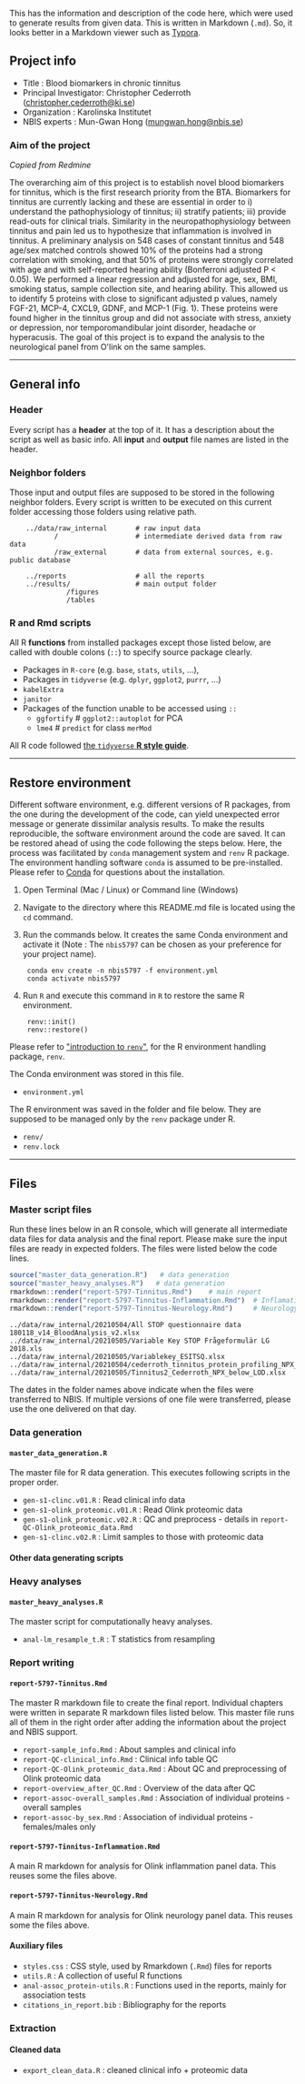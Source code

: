 This has the information and description of the code here, which were used to
generate results from given data. This is written in Markdown (`.md`). So, it
looks better in a Markdown viewer such as [Typora](https://typora.io/).

## Project info

* Title : Blood biomarkers in chronic tinnitus
* Principal Investigator: Christopher Cederroth (<christopher.cederroth@ki.se>)
* Organization : Karolinska Institutet
* NBIS experts : Mun-Gwan Hong (<mungwan.hong@nbis.se>)

### Aim of the project

*Copied from Redmine*

The overarching aim of this project is to establish novel blood biomarkers for tinnitus, which is the first research priority from the BTA. Biomarkers for tinnitus are currently lacking and these are essential in order to i) understand the pathophysiology of tinnitus; ii) stratify patients; iii) provide read-outs for clinical trials. Similarity in the neuropathophysiology between tinnitus and pain led us to hypothesize that inflammation is involved in tinnitus. 
A preliminary analysis on 548 cases of constant tinnitus and 548 age/sex matched controls showed 10% of the proteins had a strong correlation with smoking, and that 50% of proteins were strongly correlated with age and with self-reported hearing ability (Bonferroni adjusted P < 0.05). We performed a linear regression and adjusted for age, sex, BMI, smoking status, sample collection site, and hearing ability. This allowed us to identify 5 proteins with close to significant adjusted p values, namely FGF-21, MCP-4, CXCL9, GDNF, and MCP-1 (Fig. 1). These proteins were found higher in the tinnitus group and did not associate with stress, anxiety or depression, nor temporomandibular joint disorder, headache or hyperacusis. The goal of this project is to expand the analysis to the neurological panel from O'link on the same samples.

--------------------------------------------------------------------------------

## General info

### Header

Every script has a **header** at the top of it. It has a description about the
script as well as basic info. All **input** and **output** file names are listed
in the header.

### Neighbor folders

Those input and output files are supposed to be stored in the following neighbor
folders. Every script is written to be executed on this current folder accessing
those folders using relative path.

        ../data/raw_internal       # raw input data
               /                   # intermediate derived data from raw data
               /raw_external       # data from external sources, e.g. public database
                 
        ../reports                 # all the reports
        ../results/                # main output folder
                  /figures
                  /tables

### R and Rmd scripts

All R **functions** from installed packages except those listed below, are
called with double colons (`::`) to specify source package clearly.

* Packages in `R-core` (e.g. `base`, `stats`, `utils`, ...),
* Packages in `tidyverse` (e.g. `dplyr`, `ggplot2`, `purrr`, ...)
* `kabelExtra`
* `janitor`
* Packages of the function unable to be accessed using `::`
    - `ggfortify`  # `ggplot2::autoplot` for PCA
    - `lme4`        # `predict` for class `merMod`

All R code followed
[the `tidyverse` **R style guide**](https://style.tidyverse.org/syntax.html).

--------------------------------------------------------------------------------

## Restore environment

Different software environment, e.g. different versions of R packages, from the
one during the development of the code, can yield unexpected error message or
generate dissimilar analysis results. To make the results reproducible, the
software environment around the code are saved. It can be restored ahead of
using the code following the steps below. Here, the process was facilitated by
`conda` management system and `renv` R package. The environment handling
software `conda` is assumed to be pre-installed. Please refer to
[Conda](https://docs.conda.io) for questions about the installation.

1. Open Terminal (Mac / Linux) or Command line (Windows)

2. Navigate to the directory where this README.md file is located using the `cd`
command.

3. Run the commands below. It creates the same Conda environment and activate it
(Note : The `nbis5797` can be chosen as your preference for your project name).

        conda env create -n nbis5797 -f environment.yml
        conda activate nbis5797

4. Run `R` and execute this command in `R` to restore the same R environment. 

        renv::init()
        renv::restore()

Please refer to 
["introduction to `renv`"](https://rstudio.github.io/renv/articles/renv.html), 
for the R environment handling package, `renv`.

The Conda environment was stored in this file.

* `environment.yml`

The R environment was saved in the folder and file below. They are supposed to
be managed only by the `renv` package under R.

* `renv/` 
* `renv.lock`

--------------------------------------------------------------------------------

## Files

### Master script files

Run these lines below in an R console, which will generate all intermediate data
files for data analysis and the final report. Please make sure the input files
are ready in expected folders. The files were listed below the code lines.  

```r
source("master_data_generation.R")   # data generation
source("master_heavy_analyses.R")   # data generation
rmarkdown::render("report-5797-Tinnitus.Rmd")    # main report
rmarkdown::render("report-5797-Tinnitus-Inflammation.Rmd")  # Inflamation panel
rmarkdown::render("report-5797-Tinnitus-Neurology.Rmd")     # Neurology panel
```

```
../data/raw_internal/20210504/All STOP questionnaire data 180118_v14_BloodAnalysis_v2.xlsx
../data/raw_internal/20210505/Variable Key STOP Frågeformulär LG 2018.xls
../data/raw_internal/20210505/Variablekey_ESITSQ.xlsx
../data/raw_internal/20210504/cederroth_tinnitus_protein_profiling_NPX_belowLOD.xlsx
../data/raw_internal/20210505/Tinnitus2_Cederroth_NPX_below_LOD.xlsx
```    
The dates in the folder names above indicate when the files were transferred to
NBIS. If multiple versions of one file were transferred, please use the one
delivered on that day. 


### Data generation

#### `master_data_generation.R`

The master file for R data generation. This executes following scripts in the
proper order. 

* `gen-s1-clinc.v01.R` : Read clinical info data
* `gen-s1-olink_proteomic.v01.R` : Read Olink proteomic data
* `gen-s1-olink_proteomic.v02.R` : QC and preprocess - details in `report-QC-Olink_proteomic_data.Rmd`
* `gen-s1-clinc.v02.R` : Limit samples to those with proteomic data

#### Other data generating scripts


### Heavy analyses

#### `master_heavy_analyses.R`

The master script for computationally heavy analyses.

* `anal-lm_resample_t.R` : T statistics from resampling


### Report writing

#### `report-5797-Tinnitus.Rmd`

The master R markdown file to create the final report. Individual chapters were
written in separate R markdown files listed below. This master file runs all of
them in the right order after adding the information about the project and NBIS
support. 

* `report-sample_info.Rmd` : About samples and clinical info
* `report-QC-clinical_info.Rmd` : Clinical info table QC
* `report-QC-Olink_proteomic_data.Rmd` : About QC and preprocessing of Olink
proteomic data
* `report-overview_after_QC.Rmd` : Overview of the data after QC
* `report-assoc-overall_samples.Rmd` : Association of individual proteins -
overall samples
* `report-assoc-by_sex.Rmd` : Association of individual proteins - 
females/males only

#### `report-5797-Tinnitus-Inflammation.Rmd`

A main R markdown for analysis for Olink inflammation panel data. This reuses
some the files above.

#### `report-5797-Tinnitus-Neurology.Rmd`

A main R markdown for analysis for Olink neurology panel data. This reuses some
the files above.


#### Auxiliary files

* `styles.css` : CSS style, used by Rmarkdown (`.Rmd`) files for reports
* `utils.R` : A collection of useful R functions
* `anal-assoc_protein-utils.R` : Functions used in the reports, mainly for
association tests
* `citations_in_report.bib` : Bibliography for the reports

### Extraction

#### Cleaned data

* `export_clean_data.R` : cleaned clinical info + proteomic data

